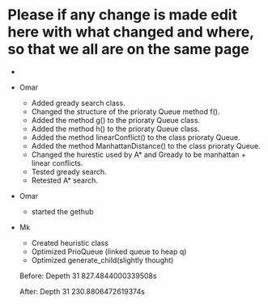 # Please if any change is made edit here with what changed and where, so that we all are on the same page

-

- Omar
  - Added gready search class.
  - Changed the structure of the prioraty Queue method f().
  - Added the method g() to the prioraty Queue class.
  - Added the method h() to the prioraty Queue class.
  - Added the method linearConflict() to the class prioraty Queue.
  - Added the method ManhattanDistance() to the class prioraty Queue.
  - Changed the hurestic used by A* and Gready to be manhattan + linear conflicts.
  - Tested gready search.
  - Retested A* search.

- Omar
  - started the gethub
  
 - Mk
    - Created heuristic class
    - Optimized PrioQueue (linked queue to heap q)
    - Optimized generate_child(slightly thought) 
    
    Before: Depeth 31 827.4844000339508s
    
    After: Depth 31   230.8806472619374s
